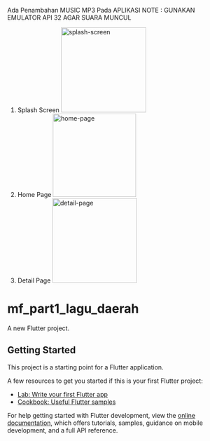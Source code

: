 Ada Penambahan MUSIC MP3 Pada APLIKASI
NOTE : GUNAKAN EMULATOR API 32 AGAR SUARA MUNCUL
1. Splash Screen
   <img width="194" alt="splash-screen" src="https://github.com/user-attachments/assets/6a353027-fb5c-462d-b3f8-5fe84e0481e9">
2. Home Page
   <img width="190" alt="home-page" src="https://github.com/user-attachments/assets/4de7b325-ebd0-4f48-81cf-6dde807d8745">
3. Detail Page
   <img width="193" alt="detail-page" src="https://github.com/user-attachments/assets/5ccbdb94-508c-49e9-8b4d-9d40a2493adf">



# mf_part1_lagu_daerah

A new Flutter project.

## Getting Started

This project is a starting point for a Flutter application.

A few resources to get you started if this is your first Flutter project:

- [Lab: Write your first Flutter app](https://docs.flutter.dev/get-started/codelab)
- [Cookbook: Useful Flutter samples](https://docs.flutter.dev/cookbook)

For help getting started with Flutter development, view the
[online documentation](https://docs.flutter.dev/), which offers tutorials,
samples, guidance on mobile development, and a full API reference.
